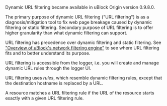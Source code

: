 Dynamic URL filtering became available in uBlock Origin version 0.9.8.0.

The primary purpose of dynamic URL filtering ("URL filtering") is as a diagnosis/mitigation tool to fix web page breakage caused by dynamic filtering or static filtering. Secondary purpose of URL filtering is to offer higher granularity than what dynamic filtering can support.

URL filtering has precedence over dynamic filtering and static filtering. See ["Overview of uBlock's network filtering engine"](https://github.com/gorhill/uBlock/wiki/Overview-of-uBlock's-network-filtering-engine) to see where URL filtering fits and to better understand its purpose.

URL filtering is accessible from the logger, i.e. you will create and manage dynamic URL rules through the logger UI.

URL filtering uses _rules_, which resemble dynamic filtering rules, except that the destination hostname is replaced by a URL.

A resource matches a URL filtering rule if the URL of the resource starts exactly with a given URL filtering rule.

